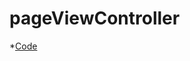 # pageViewController


*[Code](https://github.com/junlight94/pageViewController/blob/main/SwiftG/SwiftG/ViewController.swift)

